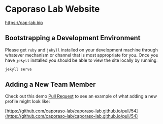 # Caporaso Lab Website

https://cap-lab.bio

## Bootstrapping a Development Environment

Please get `ruby` and `jekyll` installed on your development machine through
whatever mechanism or channel that is most appropriate for you. Once you have
`jekyll` installed you should be able to view the site locally by running:

```bash
jekyll serve
```

## Adding a New Team Member

Check out this demo [Pull Request](https://help.github.com/articles/about-pull-requests/)
to see an example of what adding a new profile might look like:

[https://github.com/caporaso-lab/caporaso-lab.github.io/pull/54](https://github.com/caporaso-lab/caporaso-lab.github.io/pull/54)

